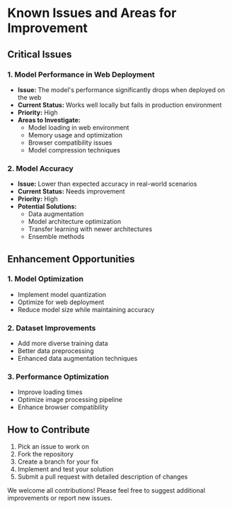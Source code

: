 # Known Issues and Areas for Improvement

## Critical Issues

### 1. Model Performance in Web Deployment
- **Issue:** The model's performance significantly drops when deployed on the web
- **Current Status:** Works well locally but fails in production environment
- **Priority:** High
- **Areas to Investigate:**
  - Model loading in web environment
  - Memory usage and optimization
  - Browser compatibility issues
  - Model compression techniques

### 2. Model Accuracy
- **Issue:** Lower than expected accuracy in real-world scenarios
- **Current Status:** Needs improvement
- **Priority:** High
- **Potential Solutions:**
  - Data augmentation
  - Model architecture optimization
  - Transfer learning with newer architectures
  - Ensemble methods

## Enhancement Opportunities

### 1. Model Optimization
- Implement model quantization
- Optimize for web deployment
- Reduce model size while maintaining accuracy

### 2. Dataset Improvements
- Add more diverse training data
- Better data preprocessing
- Enhanced data augmentation techniques

### 3. Performance Optimization
- Improve loading times
- Optimize image processing pipeline
- Enhance browser compatibility

## How to Contribute
1. Pick an issue to work on
2. Fork the repository
3. Create a branch for your fix
4. Implement and test your solution
5. Submit a pull request with detailed description of changes

We welcome all contributions! Please feel free to suggest additional improvements or report new issues.